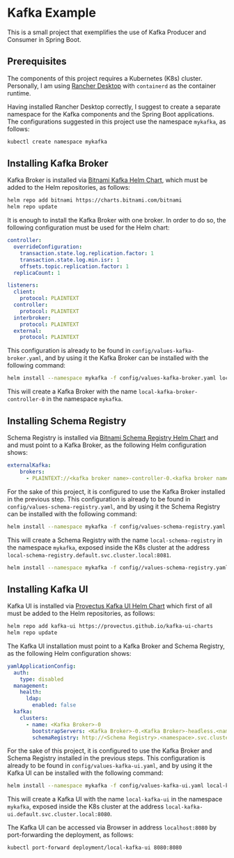 # Kafka Example

This is a small project that exemplifies the use of Kafka Producer and Consumer in Spring Boot.

## Prerequisites

The components of this project requires a Kubernetes (K8s) cluster. Personally, I am using
[Rancher Desktop](https://rancherdesktop.io/) with `containerd` as the container runtime.

Having installed Rancher Desktop correctly, I suggest to create a separate namespace
for the Kafka components and the Spring Boot applications. The configurations suggested
in this project use the namespace `mykafka`, as follows:

```bash
kubectl create namespace mykafka
```

## Installing Kafka Broker

Kafka Broker is installed via [Bitnami Kafka Helm Chart](https://github.com/bitnami/charts/tree/main/bitnami/kafka), which must
be added to the Helm repositories, as follows:

```bash
helm repo add bitnami https://charts.bitnami.com/bitnami
helm repo update
```

It is enough to install the Kafka Broker with one broker. In order to do so, the following
configuration must be used for the Helm chart:

```yaml
controller:
  overrideConfiguration:
    transaction.state.log.replication.factor: 1
    transaction.state.log.min.isr: 1
    offsets.topic.replication.factor: 1
  replicaCount: 1

listeners:
  client:
    protocol: PLAINTEXT
  controller:
    protocol: PLAINTEXT
  interbroker:
    protocol: PLAINTEXT
  external:
    protocol: PLAINTEXT
```

This configuration is already to be found in `config/values-kafka-broker.yaml`, and by using it
the Kafka Broker can be installed with the following command:

```bash
helm install --namespace mykafka -f config/values-kafka-broker.yaml local-kafka-broker bitnami/kafka
```

This will create a Kafka Broker with the name `local-kafka-broker-controller-0` in the namespace `mykafka`.

## Installing Schema Registry

Schema Registry is installed via [Bitnami Schema Registry Helm Chart](https://github.com/bitnami/charts/tree/main/bitnami/schema-registry) and
and must point to a Kafka Broker, as the following Helm configuration shows:

```yaml
externalKafka:
    brokers:
      - PLAINTEXT://<kafka broker name>-controller-0.<kafka broker name>-controller-headless.<namespace>.svc.cluster.local:9092
```

For the sake of this project, it is configured to use the Kafka Broker installed in the previous step. This
configuration is already to be found in `config/values-schema-registry.yaml`, and by using it
the Schema Registry can be installed with the following command:

```bash
helm install --namespace mykafka -f config/values-schema-registry.yaml local-schema-registry bitnami/schema-registry
```

This will create a Schema Registry with the name `local-schema-registry` in the namespace `mykafka`, exposed
inside the K8s cluster at the address `local-schema-registry.default.svc.cluster.local:8081`.

```bash
helm install --namespace mykafka -f config//values-schema-registry.yaml local-schema-registry bitnami/schema-registry
```

## Installing Kafka UI

Kafka UI is installed via [Provectus Kafka UI Helm Chart](https://github.com/provectus/kafka-ui)
which first of all must be added to the Helm repositories, as follows:

```bash
helm repo add kafka-ui https://provectus.github.io/kafka-ui-charts
helm repo update
```

The Kafka UI installation must point to a Kafka Broker and Schema Registry, as the following
Helm configuration shows:

```yaml
yamlApplicationConfig:
  auth:
    type: disabled
  management:
    health:
      ldap:
        enabled: false
  kafka:
    clusters:
      - name: <Kafka Broker>-0
        bootstrapServers: <Kafka Broker>-0.<Kafka Broker>-headless.<namespace>.svc.cluster.local:9092
        schemaRegistry: http://<Schema Registry>.<namespace>.svc.cluster.local:8081
```

For the sake of this project, it is configured to use the Kafka Broker and Schema Registry
installed in the previous steps. This configuration is already to be found in
`config/values-kafka-ui.yaml`, and by using it the Kafka UI can be installed with the following command:

```bash
helm install --namespace mykafka -f config/values-kafka-ui.yaml local-kafka-ui kafka-ui/kafka-ui
```

This will create a Kafka UI with the name `local-kafka-ui` in the namespace `mykafka`, exposed
inside the K8s cluster at the address `local-kafka-ui.default.svc.cluster.local:8080`.

The Kafka UI can be accessed via Browser in address `localhost:8080` by
port-forwarding the deployment, as follows:

```bash
kubectl port-forward deployment/local-kafka-ui 8080:8080
```
